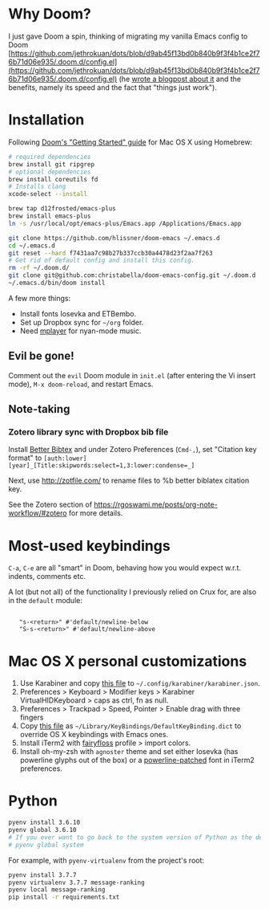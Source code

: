 # Why Doom?
I just gave Doom a spin, thinking of migrating my vanilla Emacs config to Doom [https://github.com/jethrokuan/dots/blob/d9ab45f13bd0b840b9f3f4b1ce2f76b71d06e935/.doom.d/config.el](https://github.com/jethrokuan/dots/blob/d9ab45f13bd0b840b9f3f4b1ce2f76b71d06e935/.doom.d/config.el) (he [wrote a blogpost about it](https://blog.jethro.dev/posts/migrating_to_doom_emacs/) and the benefits, namely its speed and the fact that "things just work").

# Installation
Following [Doom's "Getting Started" guide](https://github.com/hlissner/doom-emacs/blob/develop/docs/getting_started.org) for Mac OS X using Homebrew:

``` sh
# required dependencies
brew install git ripgrep
# optional dependencies
brew install coreutils fd
# Installs clang
xcode-select --install

brew tap d12frosted/emacs-plus
brew install emacs-plus
ln -s /usr/local/opt/emacs-plus/Emacs.app /Applications/Emacs.app

git clone https://github.com/hlissner/doom-emacs ~/.emacs.d
cd ~/.emacs.d
git reset --hard f7431aa7c98b27b337ccb30a4478d23f2aa7f263
# Get rid of default config and install this config.
rm -rf ~/.doom.d/
git clone git@github.com:christabella/doom-emacs-config.git ~/.doom.d
~/.emacs.d/bin/doom install

```

A few more things:
- Install fonts Iosevka and ETBembo.
- Set up Dropbox sync for `~/org` folder.
- Need [mplayer](https://mplayerosx.ch/) for nyan-mode music.

## Evil be gone!
Comment out the `evil` Doom module in `init.el` (after entering the Vi insert mode), `M-x doom-reload`, and restart Emacs.

## Note-taking
### Zotero library sync with Dropbox bib file
Install [Better Bibtex](https://retorque.re/zotero-better-bibtex/) and under Zotero Preferences (`Cmd-,`), set "Citation key format" to `[auth:lower][year]_[Title:skipwords:select=1,3:lower:condense=_]`

Next, use http://zotfile.com/ to rename files to %b better biblatex citation key.

See the Zotero section of https://rgoswami.me/posts/org-note-workflow/#zotero for more details.

# Most-used keybindings
`C-a`, `C-e` are all "smart" in Doom, behaving how you would expect w.r.t. indents, comments etc.

A lot (but not all) of the functionality I previously relied on Crux for, are also in the `default` module:
``` emacs-lisp

   "s-<return>" #'default/newline-below
   "S-s-<return>" #'default/newline-above

```

# Mac OS X personal customizations
1. Use Karabiner and copy [this file]() to `~/.config/karabiner/karabiner.json`.
2. Preferences > Keyboard > Modifier keys > Karabiner VirtualHIDKeyboard > caps as ctrl, fn as null. 
3. Preferences > Trackpad > Speed, Pointer > Enable drag with three fingers
4. Copy [this file](https://gist.github.com/christabella/e53ab79d02ca9e169cbc473da32b1470) as `~/Library/KeyBindings/DefaultKeyBinding.dict` to override OS X keybindings with Emacs ones. 
5. Install iTerm2 with [fairyfloss](https://github.com/aquartier/fairyfloss/blob/master/fairyfloss.itermcolors) profile > import colors.
6. Install oh-my-zsh with `agnoster` theme and set either Iosevka (has powerline glyphs out of the box) or a [powerline-patched](https://github.com/powerline/fonts) font in iTerm2 preferences. 

# Python
``` sh
pyenv install 3.6.10
pyenv global 3.6.10
# If you ever want to go back to the system version of Python as the default, you can run this:
# pyenv global system
```

 For example, with `pyenv-virtualenv` from the project's root:

``` sh
pyenv install 3.7.7
pyenv virtualenv 3.7.7 message-ranking
pyenv local message-ranking
pip install -r requirements.txt
```

